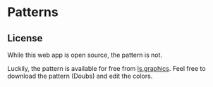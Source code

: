# Patterns

## License

While this web app is open source, the pattern is not.

Luckily, the pattern is available for free from [ls.graphics](https://www.ls.graphics/ux-ui-kits/paaatterns). Feel free to download the pattern (Doubs) and edit the colors.

